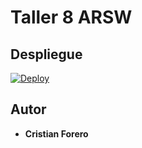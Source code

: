 # Taller 8 ARSW

## Despliegue 

[![Deploy](https://www.herokucdn.com/deploy/button.svg)](https://dashboard.heroku.com/apps/guarded-badlands-07283)

## Autor

* **Cristian Forero** 
